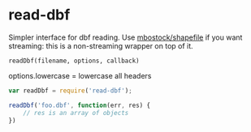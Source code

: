 # read-dbf

Simpler interface for dbf reading. Use [mbostock/shapefile](https://github.com/mbostock/shapefile)
if you want streaming: this is a non-streaming wrapper on top of it.

`readDbf(filename, options, callback)`

options.lowercase = lowercase all headers

```js
var readDbf = require('read-dbf');

readDbf('foo.dbf', function(err, res) {
    // res is an array of objects
})
```
